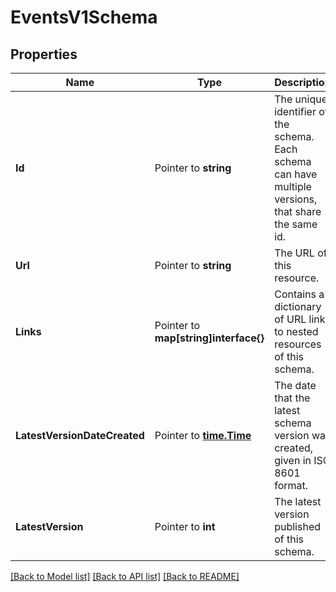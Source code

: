 # EventsV1Schema

## Properties

Name | Type | Description | Notes
------------ | ------------- | ------------- | -------------
**Id** | Pointer to **string** | The unique identifier of the schema. Each schema can have multiple versions, that share the same id. |
**Url** | Pointer to **string** | The URL of this resource. |
**Links** | Pointer to **map[string]interface{}** | Contains a dictionary of URL links to nested resources of this schema. |
**LatestVersionDateCreated** | Pointer to [**time.Time**](time.Time.md) | The date that the latest schema version was created, given in ISO 8601 format. |
**LatestVersion** | Pointer to **int** | The latest version published of this schema. |

[[Back to Model list]](../README.md#documentation-for-models) [[Back to API list]](../README.md#documentation-for-api-endpoints) [[Back to README]](../README.md)


